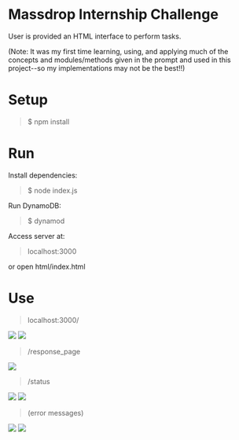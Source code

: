 # Massdrop Internship Challenge

User is provided an HTML interface to perform tasks.

(Note: It was my first time learning, using, and applying much of the concepts and modules/methods given in the prompt and used in this project--so my implementations may not be the best!!)

# Setup

> $ npm install

# Run

Install dependencies:

> $ node index.js

Run DynamoDB:

> $ dynamod

Access server at: 

> localhost:3000

or open html/index.html

# Use

> localhost:3000/

![](http://i.imgur.com/mUVdZen.png) ![](http://i.imgur.com/gs8FAJH.png)

> /response_page

![](http://i.imgur.com/NQECphO.png)

> /status

![](http://i.imgur.com/SSXZ66b.png) ![](http://i.imgur.com/FReBKiA.png)

> (error messages)

![](http://i.imgur.com/0FAA3ey.png) ![](http://i.imgur.com/auOGglT.png)


